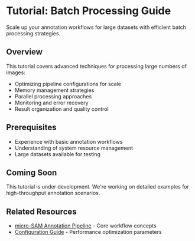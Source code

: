 # Tutorial: Batch Processing Guide

Scale up your annotation workflows for large datasets with efficient batch processing strategies.

## Overview

This tutorial covers advanced techniques for processing large numbers of images:

- Optimizing pipeline configurations for scale
- Memory management strategies
- Parallel processing approaches  
- Monitoring and error recovery
- Result organization and quality control

## Prerequisites

- Experience with basic annotation workflows
- Understanding of system resource management
- Large datasets available for testing

## Coming Soon

This tutorial is under development. We're working on detailed examples for high-throughput annotation scenarios.

## Related Resources

- [micro-SAM Annotation Pipeline](microsam-annotation-pipeline.md) - Core workflow concepts
- [Configuration Guide](../configuration.md) - Performance optimization parameters
